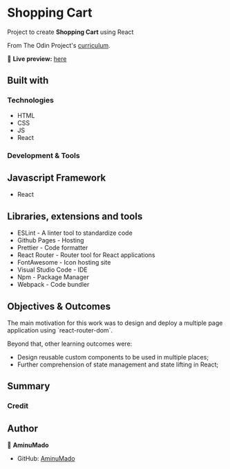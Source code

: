 # Shopping Cart

Project to create **Shopping Cart** using React

From The Odin Project's [curriculum](https://www.theodinproject.com/paths/full-stack-javascript/courses/javascript/lessons/shopping-cart).

🔗 **Live preview:** [here](https://aminumado.github.io/shopping-cart/)

## Built with

### Technologies

- HTML
- CSS
- JS
- React

### Development & Tools

## Javascript Framework

- React

## Libraries, extensions and tools

- ESLint - A linter tool to standardize code
- Github Pages - Hosting
- Prettier - Code formatter
- React Router - Router tool for React applications
- FontAwesome - Icon hosting site
- Visual Studio Code - IDE
- Npm - Package Manager
- Webpack - Code bundler

## Objectives & Outcomes

The main motivation for this work was to design and deploy a multiple page application using `react-router-dom´.

Beyond that, other learning outcomes were:

- Design reusable custom components to be used in multiple places;
- Further comprehension of state management and state lifting in React;

## Summary

### Credit

## Author

👤 **AminuMado**

- GitHub: [AminuMado](https://github.com/AminuMado)
